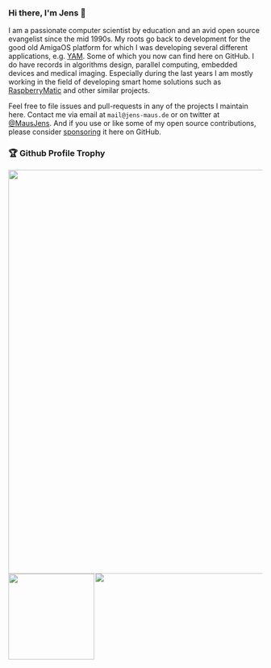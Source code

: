 ### Hi there, I'm Jens 👋

I am a passionate computer scientist by education and an avid open source evangelist since the mid 1990s.
My roots go back to development for the good old AmigaOS platform for which I was developing several different
applications, e.g. [YAM](https://github.com/jens-maus/yam). Some of which you now can find here on GitHub.
I do have records in algorithms design, parallel computing, embedded devices and medical imaging. Especially
during the last years I am mostly working in the field of developing smart home solutions such as
[RaspberryMatic](https://github.com/jens-maus/RaspberryMatic) and other similar projects.

Feel free to file issues and pull-requests in any of the projects I maintain here. Contact me via
email at `mail@jens-maus.de` or on twitter at [@MausJens](https://twitter.com/mausjens/). And if you use or
like some of my open source contributions, please consider [sponsoring](https://github.com/sponsors/jens-maus)
it here on GitHub.

### 🏆 Github Profile Trophy
<img width=800 src="https://github-profile-trophy.vercel.app/?username=jens-maus&column=8&no-frame=true"/>
<div>
  <img height="170" align="left" src="https://github-readme-stats.vercel.app/api?username=jens-maus&count_private=true&include_all_commits=true" />
  <img src="https://github-readme-stats.vercel.app/api/top-langs/?username=jens-maus&layout=compact" />
</div>
